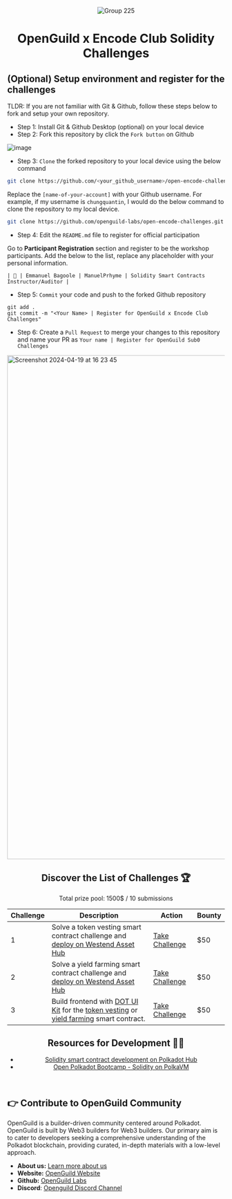 <div align="center">

![Group 225](https://github.com/user-attachments/assets/e8b0cc06-1adb-417a-be5c-44542fe92269)

# OpenGuild x Encode Club Solidity Challenges

</div>

## (Optional) Setup environment and register for the challenges

TLDR: If you are not familiar with Git & Github, follow these steps below to fork and setup your own repository.

- Step 1: Install Git & Github Desktop (optional) on your local device
- Step 2: Fork this repository by click the `Fork button` on Github

![image](https://github.com/openguild-labs/open-hack-rust-starter/assets/56880684/7fa2f01a-b523-4208-92db-d8af7a274d98)

- Step 3: `Clone` the forked repository to your local device using the below command

```sh
git clone https://github.com/<your_github_username>/open-encode-challenges.git
```

Replace the `[name-of-your-account]` with your Github username. For example, if my username is `chungquantin`, I would do the below command to clone the repository to my local device.

```sh
git clone https://github.com/openguild-labs/open-encode-challenges.git
```

- Step 4: Edit the `README.md` file to register for official participation

Go to **Participant Registration** section and register to be the workshop participants. Add the below to the list, replace any placeholder with your personal information.

```
| 🦄 | Emmanuel Bagoole | ManuelPrhyme | Solidity Smart Contracts Instructor/Auditor |
```

- Step 5: `Commit` your code and push to the forked Github repository

```
git add .
git commit -m "<Your Name> | Register for OpenGuild x Encode Club Challenges"
```

- Step 6: Create a `Pull Request` to merge your changes to this repository and name your PR as `Your name | Register for OpenGuild Sub0 Challenges`

<img width="1166" alt="Screenshot 2024-04-19 at 16 23 45" src="https://github.com/openguild-labs/open-hack-rust-starter/assets/56880684/7554ca7d-da68-4a23-893a-4f2c11a78d37">

<br/>

<div align="center">

## Discover the List of Challenges 🏆

Total prize pool: 1500$ / 10 submissions

| Challenge | Description                                                                                                                                                                                                      | Action                                               | Bounty |
| --------- | ---------------------------------------------------------------------------------------------------------------------------------------------------------------------------------------------------------------- | ---------------------------------------------------- | ------ |
| 1         | Solve a token vesting smart contract challenge and [deploy on Westend Asset Hub](https://contracts.polkadot.io/deploy-your-first-contract)                                                                       | [Take Challenge](./challenge-1-vesting/README.md)    | $50    |
| 2         | Solve a yield farming smart contract challenge and [deploy on Westend Asset Hub](https://contracts.polkadot.io/deploy-your-first-contract)                                                                       | [Take Challenge](./challenge-2-yield-farm/README.md) | $50    |
| 3         | Build frontend with [DOT UI Kit](https://github.com/openguild-labs/dotui.git) for the [token vesting](./challenge-2-yield-farm/README.md) or [yield farming](./challenge-2-yield-farm/README.md) smart contract. | [Take Challenge](./challenge-3-frontend/README.md)   | $50    |

## Resources for Development 🧑‍💻

- [Solidity smart contract development on Polkadot Hub](https://contracts.polkadot.io/tutorial/)
- [Open Polkadot Bootcamp - Solidity on PolkaVM](https://www.youtube.com/watch?v=EFTMgkqZDNE&list=PLnhzaKpksqOK6H4_iG4oSMXhNNS0gvpdi)

</div>

<br/>

## 👉 Contribute to OpenGuild Community

OpenGuild is a builder-driven community centered around Polkadot. OpenGuild is built by Web3 builders for Web3 builders. Our primary aim is to cater to developers seeking a comprehensive understanding of the Polkadot blockchain, providing curated, in-depth materials with a low-level approach.

- **About us:** [Learn more about us](https://openguild.wtf/about)
- **Website:** [OpenGuild Website](https://openguild.wtf/)
- **Github:** [OpenGuild Labs](https://github.com/openguild-labs)
- **Discord**: [Openguild Discord Channel](https://discord.gg/bcjMzxqtD7)
